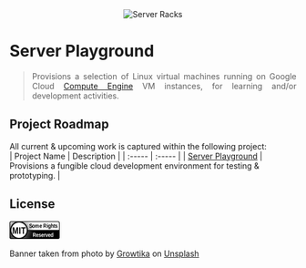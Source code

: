 <div align="center">
    <img src="https://github.com/benweston/server-playground/blob/main/assets/banner-image.png" alt="Server Racks" width="900" height="70" />
</div>

# Server Playground

<div align="justify">

> Provisions a selection of Linux virtual machines running on Google Cloud [Compute Engine](https://cloud.google.com/compute/?hl=en) VM instances, for learning and/or development activities.   

</div>

## Project Roadmap

<div align="left">

All current & upcoming work is captured within the following project:   
| Project Name | Description |
| :----- | :----- |
| [Server Playground](https://github.com/users/benweston/projects/3/views/1) | Provisions a fungible cloud development environment for testing &amp; prototyping. |

</div>

## License

<div align="left">
    <p align="left">
        <a href="https://github.com/benweston/cloud-playground/blob/main/LICENSE">
            <img src="https://github.com/benweston/cloud-playground/blob/main/assets/license-icon-mit.png" width="88" height="31" alt="license-icon-mit" />
        </a>
    </p>
</div>

<div align="left">
    Banner taken from photo by <a href="https://unsplash.com/@growtika?utm_content=creditCopyText&utm_medium=referral&utm_source=unsplash">Growtika</a> on
    <a href="https://unsplash.com/photos/diagram-k5AxNUn4c5o?utm_content=creditCopyText&utm_medium=referral&utm_source=unsplash">Unsplash</a>
</div>

